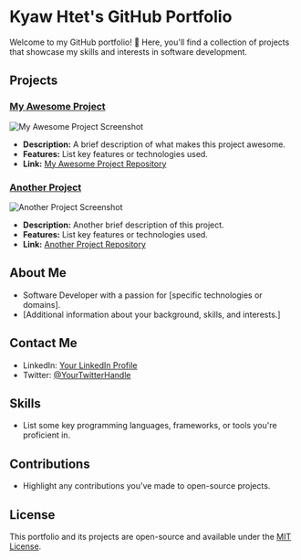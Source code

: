 # Kyaw Htet's GitHub Portfolio

Welcome to my GitHub portfolio! 👋 Here, you'll find a collection of projects that showcase my skills and interests in software development.

## Projects

### [My Awesome Project](./MyAwesomeProject)
![My Awesome Project Screenshot](./MyAwesomeProject/screenshot.png)

- **Description:** A brief description of what makes this project awesome.
- **Features:** List key features or technologies used.
- **Link:** [My Awesome Project Repository](https://github.com/your-username/MyAwesomeProject)

### [Another Project](./AnotherProject)
![Another Project Screenshot](./AnotherProject/screenshot.png)

- **Description:** Another brief description of this project.
- **Features:** List key features or technologies used.
- **Link:** [Another Project Repository](https://github.com/your-username/AnotherProject)

## About Me

- Software Developer with a passion for [specific technologies or domains].
- [Additional information about your background, skills, and interests.]

## Contact Me

- LinkedIn: [Your LinkedIn Profile](https://www.linkedin.com/in/your-username/)
- Twitter: [@YourTwitterHandle](https://twitter.com/your-username)

## Skills

- List some key programming languages, frameworks, or tools you're proficient in.

## Contributions

- Highlight any contributions you've made to open-source projects.

## License

This portfolio and its projects are open-source and available under the [MIT License](./LICENSE).
